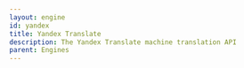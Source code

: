 ```yaml
---
layout: engine
id: yandex
title: Yandex Translate
description: The Yandex Translate machine translation API
parent: Engines
---
```

